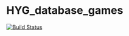 # HYG_database_games

[![Build Status](https://github.com/pulpanj/HYG_database_games.jl/actions/workflows/CI.yml/badge.svg?branch=main)](https://github.com/pulpanj/HYG_database_games.jl/actions/workflows/CI.yml?query=branch%3Amain)
